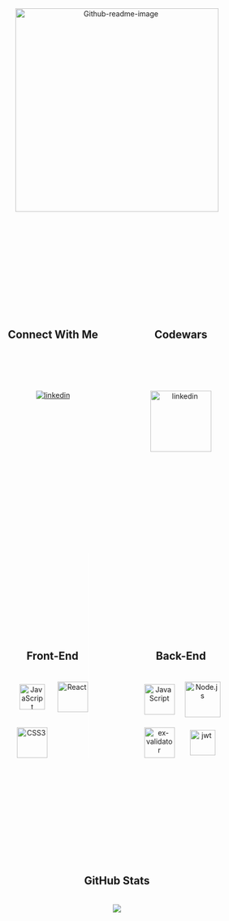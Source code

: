 <div align="center" style="display:grid; grid-template-columns: repeat(2,1fr); row-gap: 5vh;justify-items:center">
<img src="https://i.ibb.co/QHYDQ4n/Github-readme-image.jpg" alt="Github-readme-image" border="0" style="grid-column:span 2;height:400px"/>
<br>

<div  
width="100%"
style="grid-column:1; grid-row:2">
<h2>Connect With Me</h2>
<div>
<a href="https://linkedin.com/in/destiny-joyner-934846243/" target="_blank">
<img src=https://img.shields.io/badge/linkedin-%231E77B5.svg?&style=for-the-badge&logo=linkedin&logoColor=white alt=linkedin style="margin-top: 2vh;" />
</a>  
</div>  
</div>

<div  
width="100%"
style="grid-column:2; grid-row:2">
<h2>Codewars</h2>
<div>
<a href="https://www.codewars.com/users/JoyNERDestiny" target="_blank">
<img src=https://w7.pngwing.com/pngs/477/603/png-transparent-codewars-button-icon.png alt=linkedin style="margin-top: 2vh; width:120px" />
</a>  
</div>  
</div>

<br>

<div 
style="grid-column:1; grid-row:3; border-right: 2px solid white; padding-top:4vh">
<h2 style="padding-bottom: 20px">Front-End</h2> 
<div 
style="display:grid; grid-template-columns:repeat(2,1fr);row-gap:30px;column-gap:20px; justify-items:center; align-items:center;">   
<img  src="https://profilinator.rishav.dev/skills-assets/javascript-original.svg" alt="JavaScript" height="50" />
<img  src="https://profilinator.rishav.dev/skills-assets/react-original-wordmark.svg" alt="React" height="60" />
<!-- <img  src="https://res.cloudinary.com/practicaldev/image/fetch/s--oGEXGSkH--/c_imagga_scale,f_auto,fl_progressive,h_420,q_auto,w_1000/https://dev-to-uploads.s3.amazonaws.com/uploads/articles/iu70z7h4vp482ptvsw3d.png" alt="axios" height="60" /> -->
<!-- <img  src="https://profilinator.rishav.dev/skills-assets/html5-original-wordmark.svg" alt="HTML5" height="60" /> -->
<img  src="https://upload.wikimedia.org/wikipedia/commons/thumb/3/3d/CSS.3.svg/1200px-CSS.3.svg.png" alt="CSS3" height="60" />

</div>

</div>
<br>

<div style="grid-column:2; grid-row:3;padding-top:4vh">
<h2 style="padding-bottom: 20px">Back-End</h2> 
<div style="display:grid; grid-template-columns:repeat(2,1fr);row-gap:20px;column-gap:15px; justify-items:center; align-items:center;">  
<img  src="https://cpl.thalesgroup.com/sites/default/files/content/paragraphs/intro/2020-03/postgresql-logo.png" alt="JavaScript" height="60"  />
<img  src="https://cdn.freebiesupply.com/logos/thumbs/2x/nodejs-1-logo.png" alt="Node.js" height="70" />
<img  src="https://opencollective-production.s3-us-west-1.amazonaws.com/149387c0-712d-11e8-a49d-c7c15c79a92c.png" alt="ex-validator" height="60" />
<img  src="https://cdn.cdnlogo.com/logos/j/20/jwt.svg" alt="jwt" height="50" />
</div>
</div>
<br>

<div style="grid-column:span 2; grid-row:4">
<h2>GitHub Stats</h2>
<br>
<img src="https://github-readme-stats.vercel.app/api?username=DestinyJoyner&show_icons=true&count_private=true&hide_border=true" style="grid-column:2; grid-row:2" />
</div>



</div>
